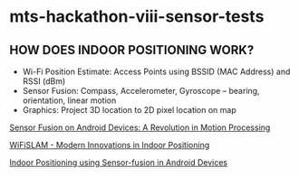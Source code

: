 # mts-hackathon-viii-sensor-tests

## HOW DOES INDOOR POSITIONING WORK?

* Wi-Fi Position Estimate:  Access Points using BSSID (MAC Address) and RSSI (dBm)
* Sensor Fusion:  Compass, Accelerometer, Gyroscope – bearing, orientation, linear motion
* Graphics:  Project 3D location to 2D pixel location on map

<a href="http://www.youtube.com/watch?v=C7JQ7Rpwn2k">Sensor Fusion on Android Devices: A Revolution in Motion Processing</a>

<a href="http://www.youtube.com/watch?v=OGdvjvla1Tc">WiFiSLAM - Modern Innovations in Indoor Positioning</a>

<a href="http://hkr.diva-portal.org/smash/get/diva2:475619/FULLTEXT02.pdf">Indoor Positioning using Sensor-fusion in Android Devices</a>
